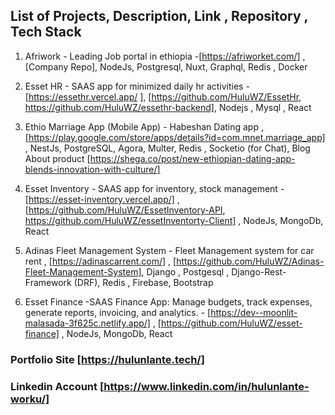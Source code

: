## List of Projects, Description, Link , Repository , Tech Stack
1. Afriwork  - Leading Job portal in ethiopia -[https://afriworket.com/] , [Company Repo], NodeJs, Postgresql, Nuxt, Graphql, Redis , Docker
   
2. Esset HR  - SAAS app for minimized daily hr activities - [https://essethr.vercel.app/ ], [https://github.com/HuluWZ/EssetHr, https://github.com/HuluWZ/essethr-backend], Nodejs , Mysql , React

3. Ethio Marriage App (Mobile App) - Habeshan Dating app , [https://play.google.com/store/apps/details?id=com.mnet.marriage_app] , NestJs, PostgreSQL, Agora, Multer, Redis , Socketio (for Chat), Blog About product [https://shega.co/post/new-ethiopian-dating-app-blends-innovation-with-culture/]

4. Esset Inventory - SAAS app for inventory, stock management - [https://esset-inventory.vercel.app/] , [https://github.com/HuluWZ/EssetInventory-API, https://github.com/HuluWZ/essetInventorty-Client] , NodeJs, MongoDb, React

5. Adinas Fleet Management System - Fleet Management system for car rent , [https://adinascarrent.com/] , [https://github.com/HuluWZ/Adinas-Fleet-Management-System], Django , Postgesql , Django-Rest-Framework (DRF), Redis , Firebase, Bootstrap
   
6. Esset Finance -SAAS Finance App: Manage budgets, track expenses, generate reports, invoicing, and analytics. - [https://dev--moonlit-malasada-3f625c.netlify.app/] , [https://github.com/HuluWZ/esset-finance] , NodeJs, MongoDb, React



### Portfolio Site [https://hulunlante.tech/]

### Linkedin Account [https://www.linkedin.com/in/hulunlante-worku/]